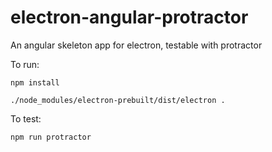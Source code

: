 # electron-angular-protractor
An angular skeleton app for electron, testable with protractor

To run:

`npm install`

`./node_modules/electron-prebuilt/dist/electron .`

To test:

`npm run protractor`
